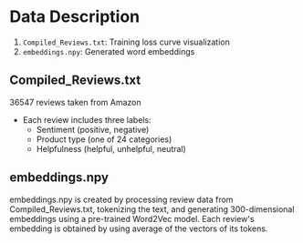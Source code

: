 # Data Description

1. `Compiled_Reviews.txt`: Training loss curve visualization
2. `embeddings.npy`: Generated word embeddings

## Compiled_Reviews.txt
36547 reviews taken from Amazon
- Each review includes three labels: 
  - Sentiment (positive, negative)
  - Product type (one of 24 categories)
  - Helpfulness (helpful, unhelpful, neutral)


## embeddings.npy
embeddings.npy is created by processing review data from Compiled_Reviews.txt, tokenizing the text, and generating 300-dimensional embeddings using a pre-trained Word2Vec model. Each review's embedding is obtained by using average of the vectors of its tokens. 
